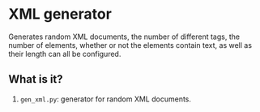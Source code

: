 # XML generator

Generates random XML documents, the number of different tags, the number
of elements, whether or not the elements contain text, as well as their
length can all be configured.

## What is it?

1. `gen_xml.py`: generator for random XML documents.
